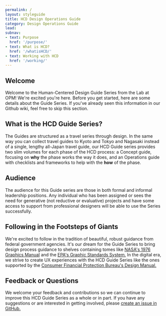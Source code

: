 ```yaml
---
permalink: /
layout: styleguide
title: HCD Design Operations Guide
category: Design Operations Guide
lead:
subnav:
- text: Purpose
  href: '/purpose/'
- text: What is HCD?
  href: '/whatisHCD/'
- text: Working with HCD
  href: '/working/'
---
```


## Welcome

Welcome to the Human-Centered Design Guide Series from the Lab at OPM! We're excited you're here. Before you get started, here are some details about the Guide Series. If you've already seen this information in our Github wiki, feel free to skip this section.

## What is the HCD Guide Series?

The Guides are structured as a travel series through design. In the same way you can collect travel guides to Kyoto and Tokyo and Nagasaki instead of a single, lengthy all-Japan travel guide, our HCD Guide series provides two slim volumes for each phase of the HCD process: a Concept guide, focusing on <b>why</b> the phase works the way it does, and an Operations guide with checklists and frameworks to help with the <b>how</b> of the phase.

## Audience

The audience for this Guide series are those in both formal and informal leadership positions. Any individual who has been assigned or sees the need for generative (not reductive or evaluative) projects and have some access to support from professional designers will be able to use the Series successfully.

## Following in the Footsteps of Giants

We're excited to follow in the tradition of beautiful, robust guidance from federal government agencies. It's our dream for the Guide Series to bring design process guidance to shelves containing tomes like <a href= "https://www.nasa.gov/sites/default/files/atoms/files/nasa_graphics_manual_nhb_1430-2_jan_1976.pdf">NASA's 1976 Graphics Manual</a> and the <a href= "https://standardsmanual.com/products/epa">EPA's Graphic Standards System.</a> In the digital era, we strive to create UX experiences with the HCD Guide Series like the ones supported by the <a href= "https://cfpb.github.io/design-manual/">Consumer Financial Protection Bureau's Design Manual.</a>

## Feedback or Questions

We welcome your feedback and contributions so we can continue to improve this HCD Guide Series as a whole or in part. If you have any suggestions or are interested in getting involved, please <a href= "https://github.com/The-Lab-at-OPM/HCD-Discovery-Concept-Guide/issues/new">create an issue in GitHub.</a>
